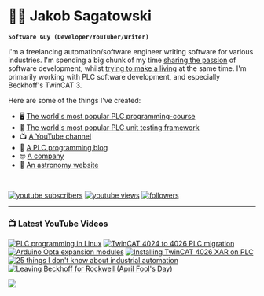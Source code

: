 # 🌌🔭 Jakob Sagatowski

**`Software Guy (Developer/YouTuber/Writer)`**

I'm a freelancing automation/software engineer writing software for various industries. I'm spending a big chunk of my time [sharing the passion](https://youtube.com/JakobSagatowski) of software development, whilst [trying to make a living](https://www.sagatowski.com) at the same time. I'm primarily working with PLC software development, and especially Beckhoff's TwinCAT 3.

Here are some of the things I've created:  
- 🖥 [The world's most popular PLC programming-course](https://www.youtube.com/playlist?list=PLimaF0nZKYHz3I3kFP4myaAYjmYk1SowO)  
- 💾 [The world's most popular PLC unit testing framework](https://www.github.com/tcunit)  
- 📺 [A YouTube channel](https://youtube.com/JakobSagatowski)  
- 📰 [A PLC programming blog](https://www.alltwincat.com)  
- 🤓 [A company](https://www.sagatowski.com)  
- 🌌 [An astronomy website](https://www.nineplanets.se)  

<br/>

   <p align="left">
      <a href="https://www.youtube.com/c/JakobSagatowski?sub_confirmation=1">
         <img alt="youtube subscribers" title="Subscribe to my YouTube channel" src="https://custom-icon-badges.demolab.com/youtube/channel/subscribers/UCZky2XGaaEyP2p1eckbWZjQ?color=%23E05D44&label=SUBSCRIBE&logo=video&logoColor=white&style=for-the-badge&labelColor=CE4630"/></a> 
      <a href="https://www.youtube.com/JakobSagatowski">
         <img alt="youtube views" title="YouTube views" src="https://custom-icon-badges.demolab.com/youtube/channel/views/UCZky2XGaaEyP2p1eckbWZjQ?color=%23E1AD0E&logo=eye&logoColor=white&style=for-the-badge&labelColor=C79600"/></a> 
      <a href="https://github.com/sagatowski?tab=followers">
         <img alt="followers" title="Follow me on GitHub" src="https://custom-icon-badges.demolab.com/github/followers/Sagatowski?color=236ad3&labelColor=1155ba&style=for-the-badge&logo=person-add&label=Follow&logoColor=white"/></a>
   </p>

---

### 📺 Latest YouTube Videos

<!-- BEGIN YOUTUBE-CARDS -->
[![PLC programming in Linux](https://ytcards.demolab.com/?id=Vqk5Td-uWqk&title=PLC+programming+in+Linux&lang=en&timestamp=1725514136&background_color=%230d1117&title_color=%23ffffff&stats_color=%23dedede&max_title_lines=1&width=250&border_radius=5&duration=641 "PLC programming in Linux")](https://www.youtube.com/watch?v=Vqk5Td-uWqk)
[![TwinCAT 4024 to 4026 PLC migration](https://ytcards.demolab.com/?id=VcsYMWHEQ8M&title=TwinCAT+4024+to+4026+PLC+migration&lang=en&timestamp=1720675874&background_color=%230d1117&title_color=%23ffffff&stats_color=%23dedede&max_title_lines=1&width=250&border_radius=5&duration=1321 "TwinCAT 4024 to 4026 PLC migration")](https://www.youtube.com/watch?v=VcsYMWHEQ8M)
[![Arduino Opta expansion modules](https://ytcards.demolab.com/?id=gcBDdJsIYYY&title=Arduino+Opta+expansion+modules&lang=en&timestamp=1719819452&background_color=%230d1117&title_color=%23ffffff&stats_color=%23dedede&max_title_lines=1&width=250&border_radius=5&duration=1914 "Arduino Opta expansion modules")](https://www.youtube.com/watch?v=gcBDdJsIYYY)
[![Installing TwinCAT 4026 XAR on PLC](https://ytcards.demolab.com/?id=0J-uCUI7ZyA&title=Installing+TwinCAT+4026+XAR+on+PLC&lang=en&timestamp=1718690557&background_color=%230d1117&title_color=%23ffffff&stats_color=%23dedede&max_title_lines=1&width=250&border_radius=5&duration=1385 "Installing TwinCAT 4026 XAR on PLC")](https://www.youtube.com/watch?v=0J-uCUI7ZyA)
[![25 things I don't know about industrial automation](https://ytcards.demolab.com/?id=cDOza9o5vcI&title=25+things+I+don%27t+know+about+industrial+automation&lang=en&timestamp=1715318465&background_color=%230d1117&title_color=%23ffffff&stats_color=%23dedede&max_title_lines=1&width=250&border_radius=5&duration=626 "25 things I don't know about industrial automation")](https://www.youtube.com/watch?v=cDOza9o5vcI)
[![Leaving Beckhoff for Rockwell (April Fool's Day)](https://ytcards.demolab.com/?id=nOajqGP9lrA&title=Leaving+Beckhoff+for+Rockwell+%28April+Fool%27s+Day%29&lang=en&timestamp=1711951588&background_color=%230d1117&title_color=%23ffffff&stats_color=%23dedede&max_title_lines=1&width=250&border_radius=5&duration=317 "Leaving Beckhoff for Rockwell (April Fool's Day)")](https://www.youtube.com/watch?v=nOajqGP9lrA)
<!-- END YOUTUBE-CARDS -->

[<img src="https://custom-icon-badges.demolab.com/badge/-Subscribe%20For%20More-red?style=for-the-badge&logo=video&logoColor=white"/>](https://www.youtube.com/c/JakobSagatowski?sub_confirmation=1)